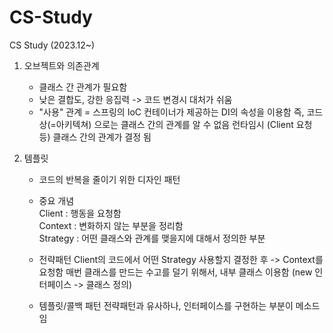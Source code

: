 # CS-Study
CS Study (2023.12~) 

1. 오브젝트와 의존관계
   - 클래스 간 관계가 필요함
   - 낮은 결합도, 강한 응집력 -> 코드 변경시 대처가 쉬움
   - "사용" 관계 = 스프링의 IoC 컨테이너가 제공하는 DI의 속성을 이용함
     즉, 코드 상(=아키텍쳐) 으로는 클래스 간의 관계를 알 수 없음
     런타임시 (Client 요청 등) 클래스 간의 관계가 결정 됨

 2. 템플릿
    - 코드의 반복을 줄이기 위한 디자인 패턴
    - 중요 개념</br>
      Client : 행동을 요청함</br>
      Context : 변화하지 않는 부분을 정리함</br>
      Strategy : 어떤 클래스와 관계를 맺을지에 대해서 정의한 부분
    - 전략패턴
      Client의 코드에서 어떤 Strategy 사용할지 결정한 후 -> Context를 요청함
      매번 클래스를 만드는 수고를 덜기 위해서, 내부 클래스 이용함 (new 인터페이스 -> 클래스 정의)

    - 템플릿/콜백 패턴
      전략패턴과 유사하나, 인터페이스를 구현하는 부분이 메소드임
      
